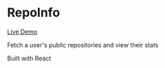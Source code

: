 # RepoInfo

[Live Demo](https://nelsjack.github.io/RepoInfo/)

Fetch a user's public repositories and view their stats

Built with React

